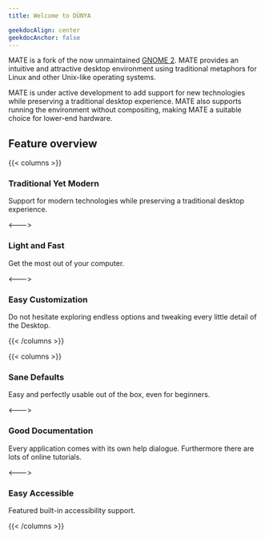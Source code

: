```yaml
---
title: Welcome to DÜNYA

geekdocAlign: center
geekdocAnchor: false
---
```


MATE is a fork of the now unmaintained [GNOME 2](https://www.gnome.org).
MATE provides an intuitive and attractive desktop environment using traditional metaphors for Linux and other Unix-like operating systems.

MATE is under active development to add support for new technologies while preserving a traditional desktop experience. MATE also supports running the environment without compositing, making MATE a suitable choice for lower-end hardware.

## Feature overview

{{< columns >}}

### Traditional Yet Modern

Support for modern technologies while preserving a traditional desktop experience.

<--->

### Light and Fast

Get the most out of your computer.

<--->

### Easy Customization

Do not hesitate exploring endless options and tweaking every little detail of the Desktop.

{{< /columns >}}

{{< columns >}}

### Sane Defaults

Easy and perfectly usable out of the box, even for beginners.

<--->

### Good Documentation

Every application comes with its own help dialogue. Furthermore there are lots of online tutorials.

<--->

### Easy Accessible

Featured built-in accessibility support.

{{< /columns >}}

